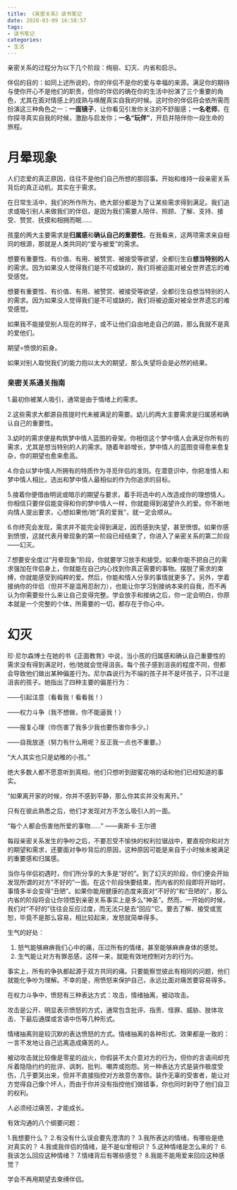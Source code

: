 ```yaml
---
title: 《亲密关系》读书笔记
date: 2020-03-09 16:58:57
tags:
- 读书笔记
categories:
- 生活
---
```


亲密关系的过程分为以下几个阶段：绚丽、幻灭、内省和启示。

伴侣的目的：如同上述所说的，你的伴侣不是你的爱与幸福的来源。满足你的期待与使你开心不是他们的职责，但你的伴侣的确在你的生活中扮演了三个重要的角色，尤其在面对情感上的成熟与唤醒真实自我的时候。这时你的伴侣将会依所需而扮演这三种角色之一：**一面镜子**，让你看见引发你关注的不舒服感；**一名老师**，在你探寻真实自我的时候，激励与启发你；**一名“玩伴”**，开启并陪伴你一段生命的旅程。

# 月晕现象

人们恋爱的真正原因，往往不是他们自己所想的那回事。开始和维持一段亲密关系背后的真正动机，其实在于需求。

在日常生活中，我们的所作所为，绝大部分都是为了让某些需求得到满足。我们追求或吸引别人来做我们的伴侣，是因为我们需要人陪伴、照顾、了解、支持、接受、赞赏、抚摸和相拥而眠……

孩童的两大主要需求是**归属感**和**确认自己的重要性**。在我看来，这两项需求来自相同的根源，那就是人类共同的“爱与被爱”的需求。

想要有重要性、有价值、有用、被赞赏、被接受等欲望，全都衍生自**想当特别的人**的需求。因为如果没人觉得我们是不可或缺的，我们将被迫面对被全世界遗忘的难受感觉。

想要有重要性、有价值、有用、被赞赏、被接受等欲望，全都衍生自想当特别的人的需求。因为如果没人觉得我们是不可或缺的，我们将被迫面对被全世界遗忘的难受感觉。

如果我不能接受别人现在的样子，或不让他们自由地走自己的路，那么我就不是真的爱他们。

期望=愤恨的前身。

如果对别人取悦我们的能力抱以太大的期望，那么失望将会是必然的结果。

### 亲密关系通关指南

1.最初你被某人吸引，通常是由于情绪上的需求。

2.这些需求大都源自孩提时代未被满足的需要。幼儿的两大主要需求是归属感和确认自己的重要性。

3.幼时的需求便是构筑梦中情人蓝图的骨架。你相信这个梦中情人会满足你所有的需求，尤其是想当特别的人的需求。随着年龄增长，梦中情人的蓝图变得愈来愈复杂，你的期望也愈来愈高。

4.你会以梦中情人所拥有的特质作为寻觅伴侣的准则。在潜意识中，你把准情人和梦中情人相比，选出和梦中情人最相似的作为你追求的目标。

5.接着你便借由明说或暗示的期望与要求，着手将选中的人改造成你的理想情人。你相信只要伴侣能变得和你的梦中情人一样，你就能得到渴望许久的爱。你不断地向情人提出要求，心想如果他/她“真的爱我”，就一定会顺从。

6.你终究会发现，需求并不能完全得到满足，因而感到失望，甚至愤恨。如果你感到愤恨，这就代表月晕现象的第一阶段已经结束了，你进入了亲密关系的第二阶段——幻灭。

7.想要安全度过“月晕现象”阶段，你就要学习放手和接受。如果你能不把自己的需求强加在伴侣身上，你就能在自己内心找到你真正需要的事物。摆脱了需求的束缚，你就能感受到纯粹的爱。然后，你能和情人分享的事情就更多了。另外，学着接纳你的伴侣（但并不是滥用忍耐力），也能让你学习到接纳本来的自我，而不再认为你需要些什么来让自己变得完整。学会放手和接纳之后，你一定会明白，你原本就是一个完整的个体，所需要的一切，都存在于你心中。

# 幻灭

珍·尼尔森博士在她的书《正面教育》中说，当小孩的归属感和确认自己重要性的需求没有得到满足时，他/她就会觉得沮丧。每个孩子感到沮丧的程度不同，但都会导致他们做出某种偏差行为。尼尔森说行为不端的孩子并不是坏孩子，只不过是沮丧的孩子。她指出了四种主要的偏差行为：

——引起注意（看看我！看看我！）

——权力斗争（我不想做，你不能逼我！）

——报复心理（你伤害了我多少我也要伤害你多少。）

——自我放逐（努力有什么用呢？反正我一点也不重要。）

“大人其实也只是幼稚的小孩。”

绝大多数人都不愿意听到真相，他们只想听到甜蜜花哨的话和他们已经知道的事实。

“如果离开家的时候，你并不感到平静，那么你其实并没有离开。”

只有在彼此熟悉之后，他们才发现对方不怎么吸引人的一面。

“每个人都会伤害他所爱的事物……”    ——奥斯卡·王尔德

每段亲密关系发生的争吵之后，不要忍受不愉快的权利拉锯战中，要直视你和对方的期望和需求，还要面对争吵背后的原因，这种原因可能是来自于小时候未被满足的重要感和归属感。

当你与伴侣初遇时，你们所分享的大多是“好的”。到了幻灭的阶段，你们便会开始发现所谓的对方“不好的”一面。在这个阶段快要结束，而内省的阶段即将开始时，事情多半会变得“丑陋”。如果你能用健康的态度来面对“不好的”和“丑陋的”，那么内省的阶段将会让你领悟到亲密关系事实上是多么“神圣”。然而，一开始的时候，我们对“不好的”往往会反应过度，而无法只是去“回应”它。要去了解、接受或宽恕，毕竟不是那么容易，相比较起来，发怒就简单得多。

生气的好处：
1. 怒气能够麻痹我们心中的痛，压过所有的情绪，甚至能够麻痹身体的感觉。
2. 生气能让对方有罪恶感，这样一来，就能有效地控制对方的行为。

事实上，所有的争执都起源于双方共同的痛。只要能察觉彼此有相同的问题，他们就能化争吵为理解。不幸的是，用愤怒来保护自己，永远比面对痛苦要容易得多。

在权力斗争中，愤怒有三种表达方式：攻击，情绪抽离，被动攻击。

攻击是公开、明显表示愤怒的方式，通常包含批评、指责、怪罪、威胁、肢体攻击、下最后通牒或言语中伤等几种形式。

情绪抽离则是较沉默的表达愤怒的方式。情绪抽离的各种形式、效果都是一致的：一言不发地让自己远离造成痛苦的人。

被动攻击就比较像是零星的战火，你假装不太介意对方的行为，但你的言语间却充斥着隐隐约约的批评、讽刺、批判、嘲弄或抱怨。另一种表达方式是装作极度受伤，几乎要哭出来，但并不直接指控对方故意伤害你。装作无辜的受害者，能让对方觉得自己像个坏人，而由于你并没有指控他们做错事，你也同时剥夺了他们自卫的权利。

人必须经过痛苦，才能成长。

有效沟通的八个纲要问题：

1.我想要什么？
2.有没有什么误会要先澄清的？
3.我所表达的情绪，有哪些是绝对真实的？
4.我或我伴侣的情绪，是不是似曾相识？
5.这种情绪是怎么来的？
6.我该怎么回应这种情绪？
7.情绪背后有哪些感觉？
8.我能不能用爱来回应这种感觉？

学会不再用期望去束缚伴侣。

